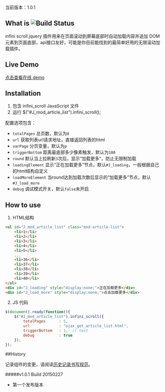 当前版本：1.0.1

## What is ![Build Status](https://secure.travis-ci.org/jshttp/cookie.svg?branch=master)

infini scroll jquery 插件用来在页面滚动到屏幕底部时自动加载内容并追加 DOM 元素到页面底部，api接口友好，可能是你目前能找到的最简单好用的无限滚动加载插件。

## Live Demo
[点击查看在线 demo](http://csspower.fanrong33.com/csspower/javascript/infini_scroll/index.html)

## Installation

1. 包含 infini_scroll JavaScript 文件
2. 运行 $("#J_mod_article_list").infini_scroll();

配置选项包含：

* `totalPages`     总页数，默认为`0`
* `url`            获取列表url请求地址，直接返回列表的html
* `varPage`        分页变量，默认为`p`
* `triggerBottom`  距离最底部多少像素触发，默认为`100`
* `round`          默认当上拉刷新`3`次后，显示“加载更多”，防止无限制加载
* `loadingElement` 显示“正在加载更多”节点，默认`#J_loading`，一般根据自己的html结构自定义
* `loadMoreElement` 当round达到加载次数后显示的“加载更多”节点，默认`#J_load_more`
* `debug`          调试模式开关，默认`false`未开启

## How to use

1. HTML结构
``` html
<ul id="J_mod_article_list" class="mod-article-list">
    <li>1</li>
    <li>2</li>
    <li>3</li>
    <li>4</li>
    <li>5</li>
    ...
    <li>36</li>
    <li>37</li>
    <li>38</li>
    <li>39</li>
    <li>40</li>
</ul>
<div id="J_loading" style="display:none;">正在加载更多</div>
<div id="J_load_more" style="display:none;">点击加载更多</div>
```

2. JS 代码
``` javascript
$(document).ready(function(){
    $("#J_mod_article_list").infini_scroll({
        totalPages      : 5,
        url             : "ajax_get_article_list.html",
        triggerBottom   : 1,  // test
        debug           : true
    });
});
```

##History

记录组件的变更，请阅读[历史记录书写规范](http://csspower.sinaapp.com/rule.php#history)。

#####v1.0.1 Build 20150227

* 第一个发布版本

